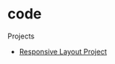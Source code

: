 # code
 Projects
<ul>
    <li><a href="https://gowthamsrinivas21.github.io/code/Responsive_Layout-2/" target="_blank">Responsive Layout Project</a></li>
</ul>